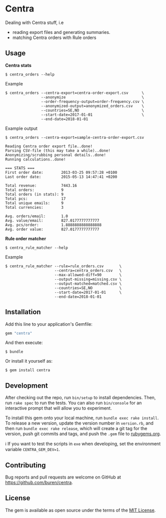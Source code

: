 # Centra

Dealing with Centra stuff, i.e

- reading export files and generating summaries.
- matching Centra orders with Rule orders

## Usage

__Centra stats__

```
$ centra_orders --help
```

Example

```
$ centra_orders --centra-export=centra-order-export.csv      \
                --anonymize                                  \
                --order-frequency-output=order-frequency.csv \
                --anonymized-output=anonymized_orders.csv    \
                --countries=SE,NO                            \
                --start-date=2017-01-01                      \
                --end-date=2018-01-01
```

Example output

```
$ centra_orders --centra-export=sample-centra-order-export.csv

Reading Centra order export file..done!
Parsing CSV-file (this may take a while)..done!
Anonymizing/scrubbing personal details..done!
Running calculations..done!

=== STATS ===
First order date:        2013-03-25 09:57:28 +0100
Last order date:         2015-05-13 14:47:41 +0200

Total revenue:           7443.16
Total orders:            9
Total orders (in stats): 9
Total pcs:               17
Total unique emails:     9
Total currencies:        3

Avg. orders/email:       1.0
Avg. value/email:        827.0177777777777
Avg. pcs/order:          1.8888888888888888
Avg. order value:        827.0177777777777
```

__Rule order matcher__

```
$ centra_rule_matcher --help
```

Example

```
$ centra_rule_matcher --rule=rule_orders.csv       \
                      --centra=centra_orders.csv   \
                      --max-allowed-diff=90        \
                      --output-missing=missing.csv \
                      --output-matched=matched.csv \
                      --countries=SE,NO            \
                      --start-date=2017-01-01      \
                      --end-date=2018-01-01
```

## Installation

Add this line to your application's Gemfile:

```ruby
gem "centra"
```

And then execute:

    $ bundle

Or install it yourself as:

    $ gem install centra

## Development

After checking out the repo, run `bin/setup` to install dependencies. Then, run `rake spec` to run the tests. You can also run `bin/console` for an interactive prompt that will allow you to experiment.

To install this gem onto your local machine, run `bundle exec rake install`. To release a new version, update the version number in `version.rb`, and then run `bundle exec rake release`, which will create a git tag for the version, push git commits and tags, and push the `.gem` file to [rubygems.org](https://rubygems.org).

:information_source: If you want to test the scripts in `exe` when developing, set the environment variable `CENTRA_GEM_DEV=1`.

## Contributing

Bug reports and pull requests are welcome on GitHub at https://github.com/buren/centra.

## License

The gem is available as open source under the terms of the [MIT License](https://opensource.org/licenses/MIT).

